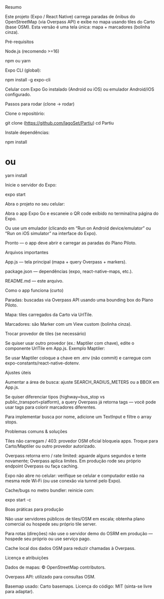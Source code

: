 Resumo

Este projeto (Expo / React Native) carrega paradas de ônibus do OpenStreetMap (via Overpass API) e exibe no mapa usando tiles do Carto (base OSM). Esta versão é uma tela única: mapa + marcadores (bolinha cinza).

Pré-requisitos

Node.js (recomendo >=16)

npm ou yarn

Expo CLI (global):

npm install -g expo-cli


Celular com Expo Go instalado (Android ou iOS) ou emulador Android/iOS configurado.

Passos para rodar (clone → rodar)

Clone o repositório:

git clone (https://github.com/IagoSet/Partiu)
cd Partiu


Instale dependências:

npm install
# ou
yarn install


Inicie o servidor do Expo:

expo start


Abra o projeto no seu celular:

Abra o app Expo Go e escaneie o QR code exibido no terminal/na página do Expo.

Ou use um emulador (clicando em “Run on Android device/emulator” ou “Run on iOS simulator” na interface do Expo).

Pronto — o app deve abrir e carregar as paradas do Plano Piloto.

Arquivos importantes

App.js — tela principal (mapa + query Overpass + markers).

package.json — dependências (expo, react-native-maps, etc.).

README.md — este arquivo.

Como o app funciona (curto)

Paradas: buscadas via Overpass API usando uma bounding box do Plano Piloto.

Mapa: tiles carregados da Carto via UrlTile.

Marcadores: são Marker com um View custom (bolinha cinza).

Trocar provedor de tiles (se necessário)

Se quiser usar outro provedor (ex.: Maptiler com chave), edite o componente UrlTile em App.js.
Exemplo Maptiler:

<UrlTile
  urlTemplate="https://api.maptiler.com/maps/streets/{z}/{x}/{y}.png?key=SUA_CHAVE_AQUI"
  maximumZ={19}
/>


Se usar Maptiler coloque a chave em .env (não commit) e carregue com expo-constants/react-native-dotenv.

Ajustes úteis

Aumentar a área de busca: ajuste SEARCH_RADIUS_METERS ou a BBOX em App.js.

Se quiser diferenciar tipos (highway=bus_stop vs public_transport=platform), a query Overpass já retorna tags — você pode usar tags para colorir marcadores diferentes.

Para implementar busca por nome, adicione um TextInput e filtre o array stops.

Problemas comuns & soluções

Tiles não carregam / 403: provedor OSM oficial bloqueia apps. Troque para Carto/Maptiler ou outro provedor autorizado.

Overpass retorna erro / rate limited: aguarde alguns segundos e tente novamente; Overpass aplica limites. Em produção rode seu próprio endpoint Overpass ou faça caching.

Expo não abre no celular: verifique se celular e computador estão na mesma rede Wi‑Fi (ou use conexão via tunnel pelo Expo).

Cache/bugs no metro bundler: reinicie com:

expo start -c

Boas práticas para produção

Não usar servidores públicos de tiles/OSM em escala; obtenha plano comercial ou hospede seu próprio tile server.

Para rotas (direções) não use o servidor demo do OSRM em produção — hospede seu próprio ou use serviço pago.

Cache local dos dados OSM para reduzir chamadas à Overpass.

Licença e atribuições

Dados de mapas: © OpenStreetMap contributors.

Overpass API: utilizado para consultas OSM.

Basemap usado: Carto basemaps.
Licença do código: MIT (sinta-se livre para adaptar).

